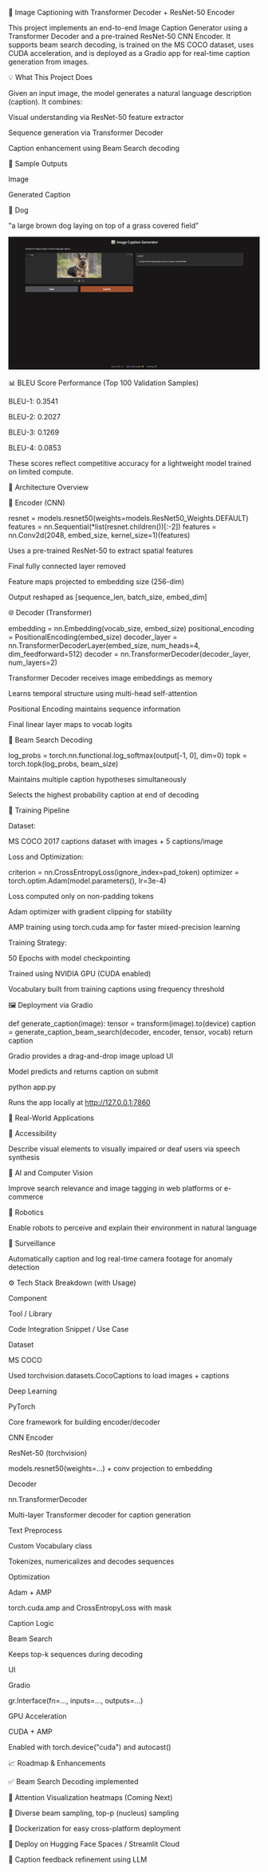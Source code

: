 🌟 Image Captioning with Transformer Decoder + ResNet-50 Encoder

This project implements an end-to-end Image Caption Generator using a Transformer Decoder and a pre-trained ResNet-50 CNN Encoder. It supports beam search decoding, is trained on the MS COCO dataset, uses CUDA acceleration, and is deployed as a Gradio app for real-time caption generation from images.

💡 What This Project Does

Given an input image, the model generates a natural language description (caption). It combines:

Visual understanding via ResNet-50 feature extractor

Sequence generation via Transformer Decoder

Caption enhancement using Beam Search decoding

🎨 Sample Outputs

Image

Generated Caption

🐶 Dog

"a large brown dog laying on top of a grass covered field"

![Screenshot%202025-06-23](https://github.com/Sumitdighe10/Image-Captioning-Transformer/blob/main/Screenshot%202025-06-23%20091543.png)

📊 BLEU Score Performance (Top 100 Validation Samples)

BLEU-1: 0.3541

BLEU-2: 0.2027

BLEU-3: 0.1269

BLEU-4: 0.0853

These scores reflect competitive accuracy for a lightweight model trained on limited compute.

🧰 Architecture Overview

🔢 Encoder (CNN)

resnet = models.resnet50(weights=models.ResNet50_Weights.DEFAULT)
features = nn.Sequential(*list(resnet.children())[:-2])
features = nn.Conv2d(2048, embed_size, kernel_size=1)(features)

Uses a pre-trained ResNet-50 to extract spatial features

Final fully connected layer removed

Feature maps projected to embedding size (256-dim)

Output reshaped as [sequence_len, batch_size, embed_dim]

🌐 Decoder (Transformer)

embedding = nn.Embedding(vocab_size, embed_size)
positional_encoding = PositionalEncoding(embed_size)
decoder_layer = nn.TransformerDecoderLayer(embed_size, num_heads=4, dim_feedforward=512)
decoder = nn.TransformerDecoder(decoder_layer, num_layers=2)

Transformer Decoder receives image embeddings as memory

Learns temporal structure using multi-head self-attention

Positional Encoding maintains sequence information

Final linear layer maps to vocab logits

🧠 Beam Search Decoding

log_probs = torch.nn.functional.log_softmax(output[-1, 0], dim=0)
topk = torch.topk(log_probs, beam_size)

Maintains multiple caption hypotheses simultaneously

Selects the highest probability caption at end of decoding

🚀 Training Pipeline

Dataset:

MS COCO 2017 captions dataset with images + 5 captions/image

Loss and Optimization:

criterion = nn.CrossEntropyLoss(ignore_index=pad_token)
optimizer = torch.optim.Adam(model.parameters(), lr=3e-4)

Loss computed only on non-padding tokens

Adam optimizer with gradient clipping for stability

AMP training using torch.cuda.amp for faster mixed-precision learning

Training Strategy:

50 Epochs with model checkpointing

Trained using NVIDIA GPU (CUDA enabled)

Vocabulary built from training captions using frequency threshold

🖼️ Deployment via Gradio

def generate_caption(image):
    tensor = transform(image).to(device)
    caption = generate_caption_beam_search(decoder, encoder, tensor, vocab)
    return caption

Gradio provides a drag-and-drop image upload UI

Model predicts and returns caption on submit

python app.py

Runs the app locally at http://127.0.0.1:7860

📲 Real-World Applications

🧏 Accessibility

Describe visual elements to visually impaired or deaf users via speech synthesis

🧠 AI and Computer Vision

Improve search relevance and image tagging in web platforms or e-commerce

🚗 Robotics

Enable robots to perceive and explain their environment in natural language

🔐 Surveillance

Automatically caption and log real-time camera footage for anomaly detection

⚙️ Tech Stack Breakdown (with Usage)

Component

Tool / Library

Code Integration Snippet / Use Case

Dataset

MS COCO

Used torchvision.datasets.CocoCaptions to load images + captions

Deep Learning

PyTorch

Core framework for building encoder/decoder

CNN Encoder

ResNet-50 (torchvision)

models.resnet50(weights=...) + conv projection to embedding

Decoder

nn.TransformerDecoder

Multi-layer Transformer decoder for caption generation

Text Preprocess

Custom Vocabulary class

Tokenizes, numericalizes and decodes sequences

Optimization

Adam + AMP

torch.cuda.amp and CrossEntropyLoss with mask

Caption Logic

Beam Search

Keeps top-k sequences during decoding

UI

Gradio

gr.Interface(fn=..., inputs=..., outputs=...)

GPU Acceleration

CUDA + AMP

Enabled with torch.device("cuda") and autocast()

📈 Roadmap & Enhancements

✅ Beam Search Decoding implemented

🔲 Attention Visualization heatmaps (Coming Next)

🔲 Diverse beam sampling, top-p (nucleus) sampling

🔲 Dockerization for easy cross-platform deployment

🔲 Deploy on Hugging Face Spaces / Streamlit Cloud

🔲 Caption feedback refinement using LLM
